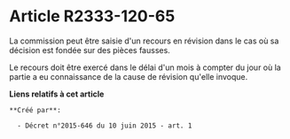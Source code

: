 # Article R2333-120-65

La commission peut être saisie d'un recours en révision dans le cas où sa décision est fondée sur des pièces fausses.

Le recours doit être exercé dans le délai d'un mois à compter du jour où la partie a eu connaissance de la cause de révision
qu'elle invoque.

**Liens relatifs à cet article**

	**Créé par**:

	  - Décret n°2015-646 du 10 juin 2015 - art. 1
